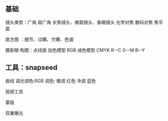 ## 基础

镜头类型：广角 超广角  长焦镜头、微距镜头、鱼眼镜头
光学对焦 数码对焦 焦平面

直方图 ：细节、过曝、欠曝、色谱

摄影眼
构图：点线面
加色模型 RGB
减色模型 CMYK
R--C
G--M
B--Y

## 工具：snapseed

曲线
调光调色:RGB
调色: 暖调 红色 冷调 蓝色

局部工具

蒙版

双重曝光